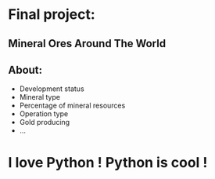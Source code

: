 # Final project: 
## Mineral Ores Around The World

## About: 
 - Development status
 - Mineral type
 - Percentage of mineral resources
 - Operation type
 - Gold producing
 - ...

# I love Python ! Python is **cool** !
